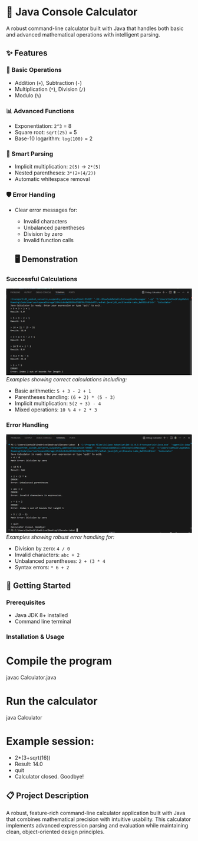 # 🧮 Java Console Calculator

A robust command-line calculator built with Java that handles both basic and advanced mathematical operations with intelligent parsing.

## ✨ Features

### 🔢 Basic Operations
- Addition (`+`), Subtraction (`-`)
- Multiplication (`*`), Division (`/`)
- Modulo (`%`) 

### 📊 Advanced Functions
- Exponentiation: `2^3` = 8
- Square root: `sqrt(25)` = 5
- Base-10 logarithm: `log(100)` = 2

### 🧠 Smart Parsing
- Implicit multiplication: `2(5)` → `2*(5)`
- Nested parentheses: `3*(2+(4/2))`
- Automatic whitespace removal

### 🛡️ Error Handling
- Clear error messages for:
  - Invalid characters
  - Unbalanced parentheses
  - Division by zero
  - Invalid function calls
 
  ## 🖥️ Demonstration

### Successful Calculations
![Calculator Output 1](Calculator-SS-1.png)
*Examples showing correct calculations including:*
- Basic arithmetic: `5 + 3 - 2 + 1`
- Parentheses handling: `(6 + 2) * (5 - 3)`
- Implicit multiplication: `5(2 + 3) - 4`
- Mixed operations: `10 % 4 + 2 * 3`

### Error Handling
![Calculator Output 2](Calculator-SS-2.png)
*Examples showing robust error handling for:*
- Division by zero: `4 / 0`
- Invalid characters: `abc + 2`
- Unbalanced parentheses: `2 + (3 * 4`
- Syntax errors: `* 6 + 2`

## 🚀 Getting Started

### Prerequisites
- Java JDK 8+ installed
- Command line terminal

### Installation & Usage

# Compile the program
javac Calculator.java

# Run the calculator
java Calculator

# Example session:
- 2*(3+sqrt(16))
- Result: 14.0
- quit
- Calculator closed. Goodbye!
 ## 📋 Project Description

A robust, feature-rich command-line calculator application built with Java that combines mathematical precision with intuitive usability. This calculator implements advanced expression parsing and evaluation while maintaining clean, object-oriented design principles.

